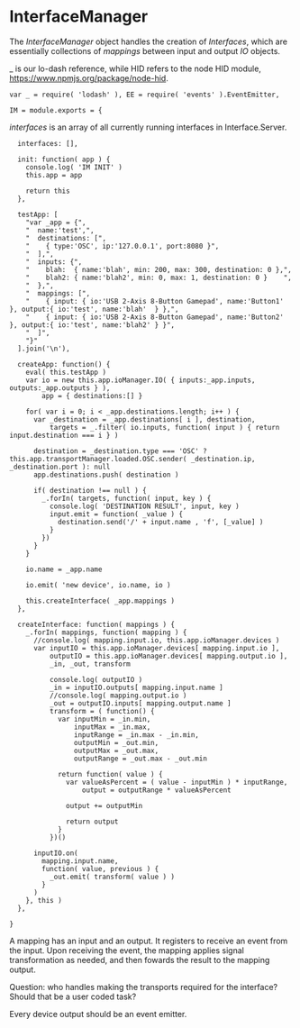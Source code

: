 InterfaceManager
================
The *InterfaceManager* object handles the creation of *Interfaces*, which are essentially collections of
*mappings* between input and output *IO* objects. 

_ is our lo-dash reference, while HID refers to the node HID module, https://www.npmjs.org/package/node-hid.

    var _ = require( 'lodash' ), EE = require( 'events' ).EventEmitter,
		
    IM = module.exports = {

*interfaces* is an array of all currently running interfaces in Interface.Server.

      interfaces: [],
      
      init: function( app ) {
        console.log( 'IM INIT' )
        this.app = app
        
        return this
      },
      
      testApp: [
        "var _app = {",
        "  name:'test',",
        "  destinations: [",
        "    { type:'OSC', ip:'127.0.0.1', port:8080 }",
        "  ],",
        "  inputs: {",
        "    blah:  { name:'blah', min: 200, max: 300, destination: 0 },",
        "    blah2: { name:'blah2', min: 0, max: 1, destination: 0 }    ",
        "  },",
        "  mappings: [",
        "    { input: { io:'USB 2-Axis 8-Button Gamepad', name:'Button1' }, output:{ io:'test', name:'blah'  } },",
        "    { input: { io:'USB 2-Axis 8-Button Gamepad', name:'Button2' }, output:{ io:'test', name:'blah2' } }",
        "  ]",
        "}"
      ].join('\n'),
      
      createApp: function() {
        eval( this.testApp )
        var io = new this.app.ioManager.IO( { inputs:_app.inputs, outputs:_app.outputs } ),
            app = { destinations:[] }
        
        for( var i = 0; i < _app.destinations.length; i++ ) {
          var _destination = _app.destinations[ i ], destination,
              targets = _.filter( io.inputs, function( input ) { return input.destination === i } )
          
          destination = _destination.type === 'OSC' ? this.app.transportManager.loaded.OSC.sender( _destination.ip, _destination.port ): null
          app.destinations.push( destination )
          
          if( destination !== null ) {
            _.forIn( targets, function( input, key ) {
              console.log( 'DESTINATION RESULT', input, key )
              input.emit = function( _value ) {
                destination.send('/' + input.name , 'f', [_value] )
              }
            })
          }
        }
        
        io.name = _app.name
        
        io.emit( 'new device', io.name, io )
        
        this.createInterface( _app.mappings )
      },
      
      createInterface: function( mappings ) {
        _.forIn( mappings, function( mapping ) {
          //console.log( mapping.input.io, this.app.ioManager.devices )
          var inputIO = this.app.ioManager.devices[ mapping.input.io ],
              outputIO = this.app.ioManager.devices[ mapping.output.io ],
              _in, _out, transform
              
              console.log( outputIO )
              _in = inputIO.outputs[ mapping.input.name ]
              //console.log( mapping.output.io )
              _out = outputIO.inputs[ mapping.output.name ]
              transform = ( function() {
                var inputMin = _in.min,
                    inputMax = _in.max,
                    inputRange = _in.max - _in.min,
                    outputMin = _out.min,
                    outputMax = _out.max,
                    outputRange = _out.max - _out.min
                
                return function( value ) {
                  var valueAsPercent = ( value - inputMin ) * inputRange,
                      output = outputRange * valueAsPercent
                      
                  output += outputMin
                  
                  return output
                } 
              })()
              
          inputIO.on( 
            mapping.input.name, 
            function( value, previous ) {
              _out.emit( transform( value ) )
            }
          )
        }, this )
      },
      
    }

A mapping has an input and an output. It registers to receive an event from the input. Upon receiving the event, the
mapping applies signal transformation as needed, and then fowards the result to the mapping output.

Question: who handles making the transports required for the interface? Should that be a user coded task?

Every device output should be an event emitter.